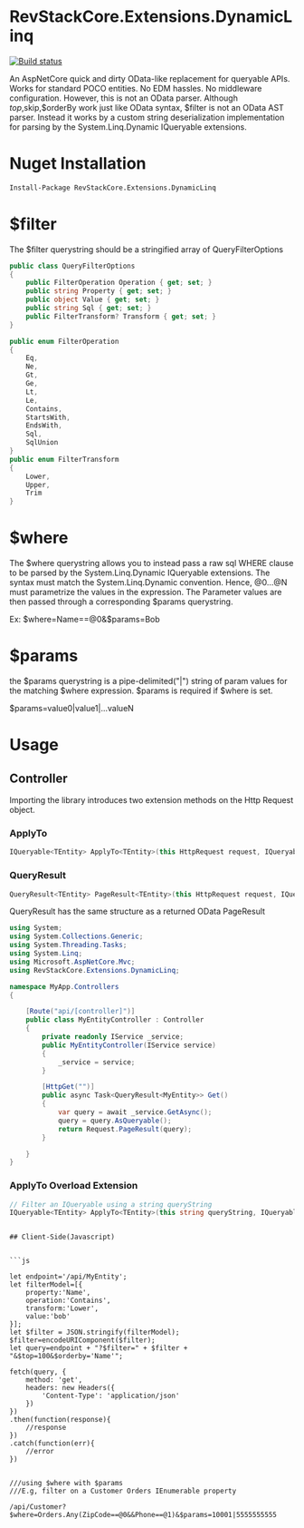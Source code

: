 # RevStackCore.Extensions.DynamicLinq

[![Build status](https://ci.appveyor.com/api/projects/status/o5d37k2mty0as2vf?svg=true)](https://ci.appveyor.com/project/tachyon1337/extensions-dynamiclinq)

An AspNetCore quick and dirty OData-like replacement for queryable APIs. Works for standard POCO entities. No EDM hassles. No middleware configuration.
However, this is not an OData parser. Although $top,$skip,$orderBy work just like OData syntax, $filter is not an OData AST parser. Instead it works by a custom string deserialization implementation for parsing by the System.Linq.Dynamic IQueryable extensions.

# Nuget Installation

``` bash
Install-Package RevStackCore.Extensions.DynamicLinq

```

# $filter

The $filter querystring should be a stringified array of QueryFilterOptions

```cs
public class QueryFilterOptions
{
    public FilterOperation Operation { get; set; }
    public string Property { get; set; }
    public object Value { get; set; }
    public string Sql { get; set; }
    public FilterTransform? Transform { get; set; }
}

public enum FilterOperation
{
    Eq,
    Ne,
    Gt,
    Ge,
    Lt,
    Le,
    Contains,
    StartsWith,
    EndsWith,
    Sql,
    SqlUnion
}
public enum FilterTransform
{
    Lower,
    Upper,
    Trim
}
```

# $where

The $where querystring allows you to instead pass a raw sql WHERE clause to be parsed by the System.Linq.Dynamic IQueryable extensions. The syntax must match the System.Linq.Dynamic convention. Hence, @0...@N must parametrize the values in the expression. The Parameter values are then passed through a corresponding $params querystring. 

Ex: $where=Name==@0&$params=Bob 

# $params

the $params querystring is a pipe-delimited("|") string of param values for the matching $where expression. $params is required if $where is set.

$params=value0|value1|...valueN

# Usage


## Controller

Importing the library introduces two extension methods on the Http Request object.

### ApplyTo

```cs
IQueryable<TEntity> ApplyTo<TEntity>(this HttpRequest request, IQueryable<TEntity> query)

```

### QueryResult

```cs
QueryResult<TEntity> PageResult<TEntity>(this HttpRequest request, IQueryable<TEntity> query)

```

QueryResult<T> has the same structure as a returned OData PageResult

```cs
using System;
using System.Collections.Generic;
using System.Threading.Tasks;
using System.Linq;
using Microsoft.AspNetCore.Mvc;
using RevStackCore.Extensions.DynamicLinq;

namespace MyApp.Controllers
{

    [Route("api/[controller]")]
    public class MyEntityController : Controller
    {
        private readonly IService _service;
        public MyEntityController(IService service)
        {
            _service = service;
        }

        [HttpGet("")]
        public async Task<QueryResult<MyEntity>> Get()
        {
            var query = await _service.GetAsync();
            query = query.AsQueryable();
            return Request.PageResult(query);
        }

    }
}
```

### ApplyTo Overload Extension

```cs
// Filter an IQueryable using a string queryString
IQueryable<TEntity> ApplyTo<TEntity>(this string queryString, IQueryable<TEntity> query)

```

```

## Client-Side(Javascript)


```js

let endpoint='/api/MyEntity';
let filterModel=[{
    property:'Name',
    operation:'Contains',
    transform:'Lower',
    value:'bob'
}];
let $filter = JSON.stringify(filterModel);
$filter=encodeURIComponent($filter);
let query=endpoint + "?$filter=" + $filter + "&$top=100&$orderby='Name'";

fetch(query, {
    method: 'get',
    headers: new Headers({
        'Content-Type': 'application/json'
    })
})
.then(function(response){
    //response
})
.catch(function(err){
    //error
})


///using $where with $params
///E.g, filter on a Customer Orders IEnumerable property

/api/Customer?$where=Orders.Any(ZipCode==@0&&Phone==@1)&$params=10001|5555555555



```




